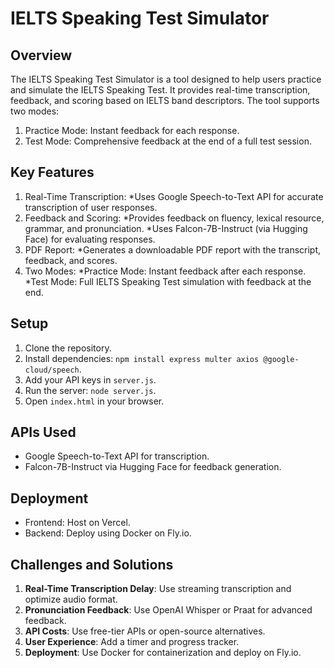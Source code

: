 # IELTS Speaking Test Simulator

## Overview
The IELTS Speaking Test Simulator is a tool designed to help users practice and simulate the IELTS Speaking Test. It provides real-time transcription, feedback, and scoring based on IELTS band descriptors. The tool supports two modes:
1. Practice Mode: Instant feedback for each response.
2. Test Mode: Comprehensive feedback at the end of a full test session.

## Key Features
1. Real-Time Transcription:
    *Uses Google Speech-to-Text API for accurate transcription of user responses.
2. Feedback and Scoring:
    *Provides feedback on fluency, lexical resource, grammar, and pronunciation.
    *Uses Falcon-7B-Instruct (via Hugging Face) for evaluating responses.
3. PDF Report:
    *Generates a downloadable PDF report with the transcript, feedback, and scores.
4. Two Modes:
    *Practice Mode: Instant feedback after each response.
    *Test Mode: Full IELTS Speaking Test simulation with feedback at the end.

## Setup
1. Clone the repository.
2. Install dependencies: `npm install express multer axios @google-cloud/speech`.
3. Add your API keys in `server.js`.
4. Run the server: `node server.js`.
5. Open `index.html` in your browser.

## APIs Used
- Google Speech-to-Text API for transcription.
- Falcon-7B-Instruct via Hugging Face for feedback generation.

## Deployment
- Frontend: Host on Vercel.
- Backend: Deploy using Docker on Fly.io.

## Challenges and Solutions
1. **Real-Time Transcription Delay**: Use streaming transcription and optimize audio format.
2. **Pronunciation Feedback**: Use OpenAI Whisper or Praat for advanced feedback.
3. **API Costs**: Use free-tier APIs or open-source alternatives.
4. **User Experience**: Add a timer and progress tracker.
5. **Deployment**: Use Docker for containerization and deploy on Fly.io.